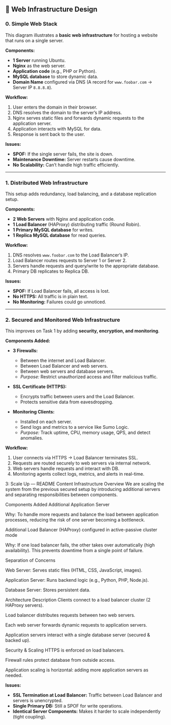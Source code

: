 ## 📄 Web Infrastructure Design

### 0. Simple Web Stack

This diagram illustrates a **basic web infrastructure** for hosting a website that runs on a single server.

**Components:**

* **1 Server** running Ubuntu.
* **Nginx** as the web server.
* **Application code** (e.g., PHP or Python).
* **MySQL database** to store dynamic data.
* **Domain Name** configured via DNS (A record for `www.foobar.com` → Server IP `8.8.8.8`).

**Workflow:**

1. User enters the domain in their browser.
2. DNS resolves the domain to the server’s IP address.
3. Nginx serves static files and forwards dynamic requests to the application server.
4. Application interacts with MySQL for data.
5. Response is sent back to the user.

**Issues:**

* **SPOF:** If the single server fails, the site is down.
* **Maintenance Downtime:** Server restarts cause downtime.
* **No Scalability:** Can’t handle high traffic efficiently.

---

### 1. Distributed Web Infrastructure

This setup adds redundancy, load balancing, and a database replication setup.

**Components:**

* **2 Web Servers** with Nginx and application code.
* **1 Load Balancer** (HAProxy) distributing traffic (Round Robin).
* **1 Primary MySQL database** for writes.
* **1 Replica MySQL database** for read queries.

**Workflow:**

1. DNS resolves `www.foobar.com` to the Load Balancer’s IP.
2. Load Balancer routes requests to Server 1 or Server 2.
3. Servers handle requests and query/write to the appropriate database.
4. Primary DB replicates to Replica DB.

**Issues:**

* **SPOF:** If Load Balancer fails, all access is lost.
* **No HTTPS:** All traffic is in plain text.
* **No Monitoring:** Failures could go unnoticed.

---

### 2. Secured and Monitored Web Infrastructure

This improves on Task 1 by adding **security, encryption, and monitoring**.

**Components Added:**

* **3 Firewalls:**

  * Between the internet and Load Balancer.
  * Between Load Balancer and web servers.
  * Between web servers and database servers.
  * *Purpose:* Restrict unauthorized access and filter malicious traffic.

* **SSL Certificate (HTTPS):**

  * Encrypts traffic between users and the Load Balancer.
  * Protects sensitive data from eavesdropping.

* **Monitoring Clients:**

  * Installed on each server.
  * Send logs and metrics to a service like Sumo Logic.
  * *Purpose:* Track uptime, CPU, memory usage, QPS, and detect anomalies.

**Workflow:**

1. User connects via HTTPS → Load Balancer terminates SSL.
2. Requests are routed securely to web servers via internal network.
3. Web servers handle requests and interact with DB.
4. Monitoring agents collect logs, metrics, and alerts in real-time.

3: Scale Up — README Content
Infrastructure Overview
We are scaling the system from the previous secured setup by introducing additional servers and separating responsibilities between components.

Components Added
Additional Application Server

Why: To handle more requests and balance the load between application processes, reducing the risk of one server becoming a bottleneck.

Additional Load Balancer (HAProxy) configured in active-passive cluster mode

Why: If one load balancer fails, the other takes over automatically (high availability). This prevents downtime from a single point of failure.

Separation of Concerns

Web Server: Serves static files (HTML, CSS, JavaScript, images).

Application Server: Runs backend logic (e.g., Python, PHP, Node.js).

Database Server: Stores persistent data.

Architecture Description
Clients connect to a load balancer cluster (2 HAProxy servers).

Load balancer distributes requests between two web servers.

Each web server forwards dynamic requests to application servers.

Application servers interact with a single database server (secured & backed up).

Security & Scaling
HTTPS is enforced on load balancers.

Firewall rules protect database from outside access.

Application scaling is horizontal: adding more application servers as needed.

**Issues:**

* **SSL Termination at Load Balancer:** Traffic between Load Balancer and servers is unencrypted.
* **Single Primary DB:** Still a SPOF for write operations.
* **Identical Server Components:** Makes it harder to scale independently (tight coupling).
